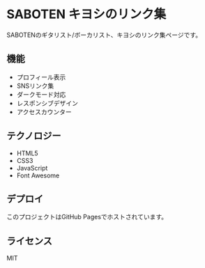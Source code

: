 # SABOTEN キヨシのリンク集

SABOTENのギタリスト/ボーカリスト、キヨシのリンク集ページです。

## 機能

- プロフィール表示
- SNSリンク集
- ダークモード対応
- レスポンシブデザイン
- アクセスカウンター

## テクノロジー

- HTML5
- CSS3
- JavaScript
- Font Awesome

## デプロイ

このプロジェクトはGitHub Pagesでホストされています。

## ライセンス

MIT
